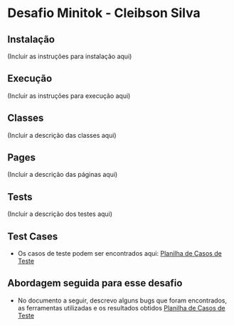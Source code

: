 # Desafio Minitok - Cleibson Silva

## Instalação

(Incluir as instruções para instalação aqui)

## Execução

(Incluir as instruções para execução aqui)

## Classes

(Incluir a descrição das classes aqui)

## Pages

(Incluir a descrição das páginas aqui)

## Tests

(Incluir a descrição dos testes aqui)

## Test Cases

* Os casos de teste podem ser encontrados aqui: [Planilha de Casos de Teste](https://docs.google.com/spreadsheets/d/1focNywOuat5Ur9Fx5mTRSOoNEWUPgJA1rcnumEXvnkM/edit?usp=drive_link)

## Abordagem seguida para esse desafio

* No documento a seguir, descrevo alguns bugs que foram encontrados, as ferramentas utilizadas e os resultados obtidos [Planilha de Casos de Teste](https://docs.google.com/document/d/11R9qDWBp_lyDS1bh19GtsgswVnnlUOwHzTv4sRuNTAw/edit?usp=drive_link)
